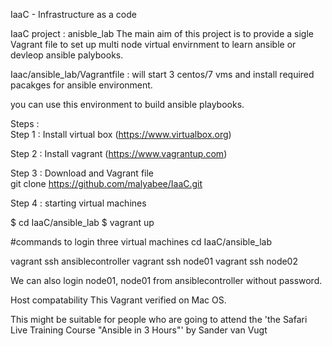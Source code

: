 IaaC - Infrastructure as a code 


IaaC project : anisble_lab 
 The main aim of this project is to provide a sigle Vagrant file to set up multi node virtual envirnment to learn ansible or devleop ansible palybooks.  
 
 

Iaac/ansible_lab/Vagrantfile  :  will start 3 centos/7 vms and install required pacakges for ansible environment. 

you can use this environment to build ansible playbooks.


Steps :  
Step 1 :  Install virtual box (https://www.virtualbox.org)

Step 2 :  Install vagrant  (https://www.vagrantup.com)

Step 3 :  Download and  Vagrant file  
       git clone https://github.com/malyabee/IaaC.git  

Step 4  : starting virtual machines 

 $ cd IaaC/ansible_lab
 $ vagrant up

#commands to login three virtual machines
cd IaaC/ansible_lab 

vagrant ssh ansiblecontroller
vagrant ssh node01
vagrant ssh node02


We can also login node01, node01 from ansiblecontroller without password.

Host compatability
    This Vagrant verified on Mac OS.


This might be suitable for people who are going to attend the 'the Safari Live Training Course "Ansible in 3 Hours"' by Sander van Vugt
